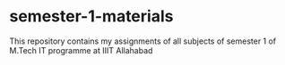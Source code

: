 # semester-1-materials
This repository contains my assignments of all subjects of semester 1 of M.Tech IT programme at IIIT Allahabad
